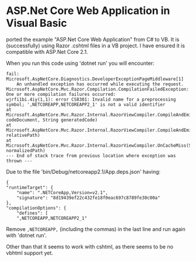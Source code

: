 # ASP.Net Core Web Application in Visual Basic

ported the example "ASP.Net Core Web Application" from C# to VB. It is (successfully) using Razor .cshtml files in a VB project. I have ensured it is compatible with ASP.Net Core 2.1.

When you run this code using 'dotnet run' you will encounter:

    fail: Microsoft.AspNetCore.Diagnostics.DeveloperExceptionPageMiddleware[1]
        An unhandled exception has occurred while executing the request.
    Microsoft.AspNetCore.Mvc.Razor.Compilation.CompilationFailedException: One or more compilation failures occurred:
    wjrfi1bi.4iy(1,1): error CS8301: Invalid name for a preprocessing symbol; ',NETCOREAPP,NETCOREAPP2_1' is not a valid identifier
    at Microsoft.AspNetCore.Mvc.Razor.Internal.RazorViewCompiler.CompileAndEmit(RazorCodeDocument codeDocument, String generatedCode)
    at Microsoft.AspNetCore.Mvc.Razor.Internal.RazorViewCompiler.CompileAndEmit(String relativePath)
    at Microsoft.AspNetCore.Mvc.Razor.Internal.RazorViewCompiler.OnCacheMiss(String normalizedPath)
    --- End of stack trace from previous location where exception was thrown ---

Due to the file 'bin/Debug/netcoreapp2.1/App.deps.json' having:

    {
    "runtimeTarget": {
        "name": ".NETCoreApp,Version=v2.1",
        "signature": "8d19439ef22c432fe18f0eac697c8789fe30c00a"
    },
    "compilationOptions": {
        "defines": [
        ",NETCOREAPP,NETCOREAPP2_1"

Remove `,NETCOREAPP,` (including the commas) in the last line and run again with 'dotnet run'.

Other than that it seems to work with cshtml, as there seems to be no vbhtml support yet.
